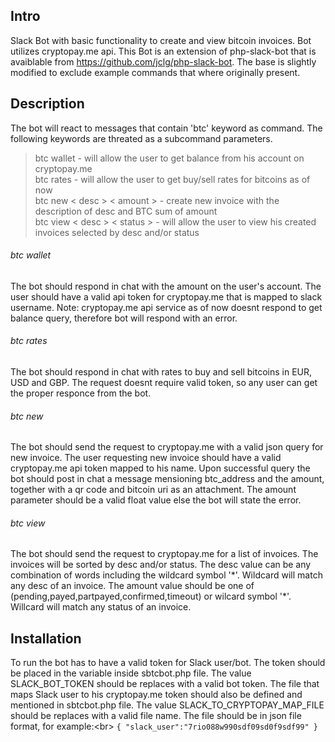## Intro

Slack Bot with basic functionality to create and view bitcoin invoices. Bot utilizes cryptopay.me api.
This Bot is an extension of php-slack-bot that is avaiblable from https://github.com/jclg/php-slack-bot. The base is slightly
modified to exclude example commands that where originally present.

## Description

The bot will react to messages that contain 'btc' keyword as command. The following keywords are threated as a subcommand
parameters.

>btc wallet - will allow the user to get balance from his account on cryptopay.me<br/>
>btc rates  - will allow the user to get buy/sell rates for bitcoins as of now<br/>
>btc new < desc > < amount > - create new invoice with the description of desc and BTC sum of amount<br/>
>btc view < desc > < status > - will allow the user to view his created invoices selected by desc and/or status

###### btc wallet 
The bot should respond in chat with the amount on the user's account. The user should have a valid api token for cryptopay.me that is mapped to slack username.
Note: cryptopay.me api service as of now doesnt respond to get balance query, therefore bot will respond with an error. 
###### btc rates
The bot should respond in chat with rates to buy and sell bitcoins in EUR, USD and GBP. The request doesnt require valid token, so any user can get the proper responce from the bot.
###### btc new 
The bot should send the request to cryptopay.me with a valid json query for new invoice. The user requesting new invoice should have a valid cryptopay.me api token mapped to his name. Upon successful query the bot should post in chat a message mensioning btc_address and the amount, together with a qr code and bitcoin uri as an attachment. The amount parameter should be a valid float value else the bot will state the error.
###### btc view
The bot should send the request to cryptopay.me for a list of invoices. The invoices will be sorted by desc and/or status. The desc value can be any combination of words including the wildcard symbol '\*'. Wildcard will match any desc of an invoice. The amount value should be one of (pending,payed,partpayed,confirmed,timeout) or wilcard symbol '\*'. Willcard will match any status of an invoice.

## Installation
To run the bot has to have a valid token for Slack user/bot. The token should be placed in the variable inside sbtcbot.php file. The value SLACK\_BOT\_TOKEN should be replaces with a valid bot token.
The file that maps Slack user to his cryptopay.me token should also be defined and mentioned in sbtcbot.php file.
The value SLACK\_TO\_CRYPTOPAY\_MAP\_FILE should be replaces with a valid file name.
The file should be in json file format, for example:<br\>
`{
  "slack_user":"7rio088w990sdf09sd0f9sdf99"
}`
